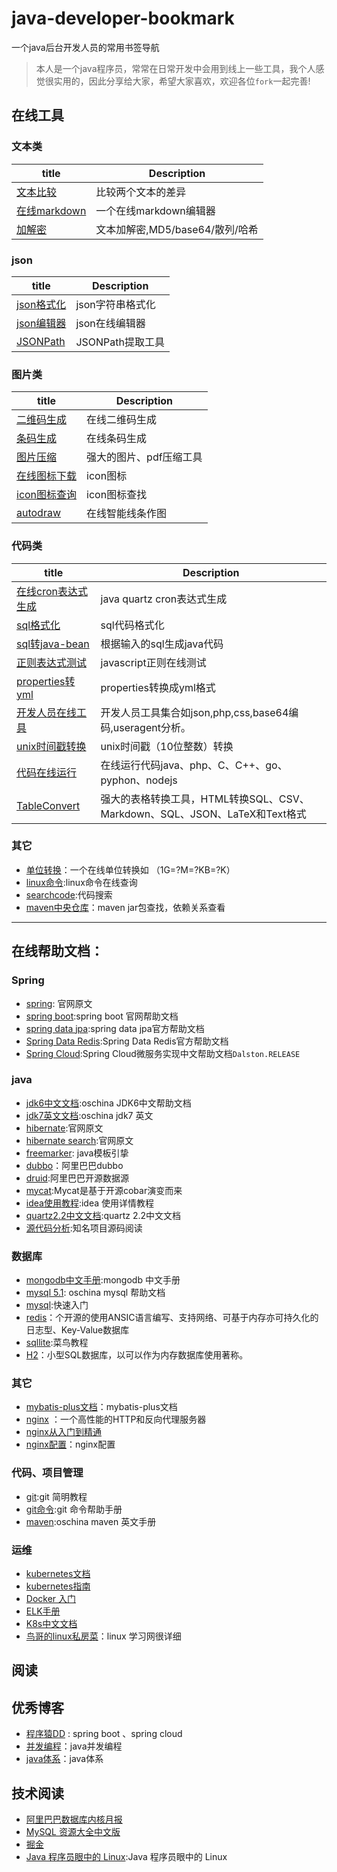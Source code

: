 # java-developer-bookmark
一个java后台开发人员的常用书签导航

> 本人是一个java程序员，常常在日常开发中会用到线上一些工具，我个人感觉很实用的，因此分享给大家，希望大家喜欢，欢迎各位`fork`一起完善!

## 在线工具

### 文本类

| title      | Description |
| ----------- | ----------- |
| [文本比较](https://www.diffchecker.com/)      | 比较两个文本的差异       |
| [在线markdown](https://www.zybuluo.com/mdeditor) | 一个在线markdown编辑器 |
| [加解密](http://tool.chinaz.com/tools/textencrypt.aspx) |文本加解密,MD5/base64/散列/哈希 |


### json

| title      | Description |
| ----------- | ----------- |
| [json格式化](http://json.cn/)      | json字符串格式化       |
| [json编辑器](http://www.bejson.com/jsoneditoronline/) | json在线编辑器 |
| [JSONPath](https://www.rdtoc.com/tools/jsonpath) | JSONPath提取工具 |

### 图片类

| title | Description |
| --- | ----------- |
| [二维码生成](http://cli.im/) | 在线二维码生成 |
| [条码生成](http://www.qinms.com/webapp/barcode/index.aspx) | 在线条码生成 |
| [图片压缩](https://docsmall.com/) | 强大的图片、pdf压缩工具 |
| [在线图标下载](https://www.easyicon.net/) | icon图标 |
| [icon图标查询](http://www.iconfinder.com/) | icon图标查找 |
| [autodraw](https://www.autodraw.com/) | 在线智能线条作图 |

### 代码类

| title | Description |
| --- | ----------- |
| [在线cron表达式生成](http://cron.qqe2.com/) | java quartz cron表达式生成 |
| [sql格式化](http://tool.lu/sql/) | sql代码格式化 |
| [sql转java-bean](http://www.autojcode.com/code/sql2class.jsp#) | 根据输入的sql生成java代码 |
| [正则表达式测试](http://tool.chinaz.com/regex/) | javascript正则在线测试 |
| [properties转yml](http://www.toyaml.com/index.html) | properties转换成yml格式 |
| [开发人员在线工具](http://tool.lu/) | 开发人员工具集合如json,php,css,base64编码,useragent分析。 |
| [unix时间戳转换](http://tool.chinaz.com/Tools/unixtime.aspx) | unix时间戳（10位整数）转换 |
| [代码在线运行](http://tool.lu/coderunner/) | 在线运行代码java、php、C、C++、go、pyphon、nodejs |
| [TableConvert](https://tableconvert.com/) | 强大的表格转换工具，HTML转换SQL、CSV、Markdown、SQL、JSON、LaTeX和Text格式 |



### 其它

- [单位转换](http://www.convertworld.com/zh-hans/)：一个在线单位转换如 （1G=?M=?KB=?K）
- [linux命令](http://man.linuxde.net/):linux命令在线查询
- [searchcode](https://searchcode.com/):代码搜索
- [maven中央仓库](https://mvnrepository.com/)：maven jar包查找，依赖关系查看


---
## 在线帮助文档：

### Spring

- [spring](http://docs.spring.io/spring/docs/current/spring-framework-reference/htmlsingle/): 官网原文
- [spring boot](http://docs.spring.io/spring-boot/docs/2.0.0.BUILD-SNAPSHOT/reference/htmlsingle/):spring boot 官网帮助文档
- [spring data jpa](http://docs.spring.io/spring-data/jpa/docs/1.11.1.RELEASE/reference/html/):spring data jpa官方帮助文档
- [Spring Data Redis](http://docs.spring.io/spring-data/data-redis/docs/current/reference/html/):Spring Data Redis官方帮助文档
- [Spring Cloud](https://springcloud.cc/spring-cloud-dalston.html):Spring Cloud微服务实现中文帮助文档`Dalston.RELEASE`

### java

- [jdk6中文文档](http://tool.oschina.net/apidocs/apidoc?api=jdk-zh):oschina JDK6中文帮助文档
- [jdk7英文文档](http://tool.oschina.net/apidocs/apidoc?api=jdk_7u4):oschina jdk7 英文
- [hibernate](https://docs.jboss.org/hibernate/orm/current/userguide/html_single/Hibernate_User_Guide.html):官网原文
- [hibernate search](https://docs.jboss.org/hibernate/stable/search/reference/en-US/html_single/):官网原文
- [freemarker](http://freemarker.foofun.cn/): java模板引挚
- [dubbo](http://dubbo.io/)：阿里巴巴dubbo
- [druid](https://github.com/alibaba/druid):阿里巴巴开源数据源
- [mycat](https://github.com/MyCATApache/Mycat-Server):Mycat是基于开源cobar演变而来
- [idea使用教程](https://github.com/judasn/IntelliJ-IDEA-Tutorial):idea 使用详情教程
- [quartz2.2中文文档](https://xuzongbao.gitbooks.io/quartz/content/):quartz 2.2中文文档
- [源代码分析](http://www.iocoder.cn/):知名项目源码阅读




### 数据库
- [mongodb中文手册](http://www.mongoing.com/docs/):mongodb 中文手册
- [mysql 5.1](http://tool.oschina.net/apidocs/apidoc?api=mysql-5.1-zh): oschina mysql 帮助文档
- [mysql](http://www.runoob.com/mysql/mysql-tutorial.html):快速入门
- [redis](http://www.redis.net.cn/order/)：个开源的使用ANSIC语言编写、支持网络、可基于内存亦可持久化的日志型、Key-Value数据库
- [sqllite](http://www.runoob.com/sqlite/sqlite-intro.html):菜鸟教程
- [H2](http://h2database.com/)：小型SQL数据库，以可以作为内存数据库使用著称。


### 其它
- [mybatis-plus文档](https://baomidou.gitee.io/mybatis-plus-doc/#/quick-start)：mybatis-plus文档
- [nginx](http://tool.oschina.net/apidocs/apidoc?api=nginx-zh) ：一个高性能的HTTP和反向代理服务器
- [nginx从入门到精通](http://tengine.taobao.org/book/index.html)
- [nginx配置](https://github.com/lebinh/nginx-conf)：nginx配置


### 代码、项目管理
- [git](http://www.runoob.com/manual/git-guide/):git 简明教程
- [git命令](https://git-scm.com/docs):git 命令帮助手册
- [maven](http://tool.oschina.net/apidocs/apidoc?api=maven-3.0.4%2Fguides):oschina maven 英文手册


### 运维
- [kubernetes文档](https://jimmysong.io/kubernetes-handbook/cloud-native/play-with-kubernetes.html)
- [kubernetes指南](https://kubernetes.feisky.xyz/zh/)
- [Docker 入门](https://yeasy.gitbooks.io/docker_practice/content/introduction/what.html)
- [ELK手册](https://anbc.gitbooks.io/elk-handbook/https://anbc.gitbooks.io/elk-handbook/ )
- [K8s中文文档](http://docs.kubernetes.org.cn/ )
- [鸟哥的linux私房菜](http://cn.linux.vbird.org/)：linux 学习网很详细



## 阅读

## 优秀博客
- [程序猿DD](http://blog.didispace.com/) : spring boot 、spring cloud
- [并发编程](http://ifeve.com/)：java并发编程
- [java体系](https://pdai.tech/)：java体系



## 技术阅读
- [阿里巴巴数据库内核月报](http://mysql.taobao.org/monthly/)
- [MySQL 资源大全中文版](https://github.com/jobbole/awesome-mysql-cn)
- [掘金](https://juejin.im/)
- [Java 程序员眼中的 Linux](https://github.com/judasn/Linux-Tutorial):Java 程序员眼中的 Linux
